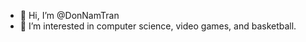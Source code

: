 - 👋 Hi, I’m @DonNamTran
- 👀 I’m interested in computer science, video games, and basketball.


<!---
DonNamTran/DonNamTran is a ✨ special ✨ repository because its `README.md` (this file) appears on your GitHub profile.
You can click the Preview link to take a look at your changes.
--->

